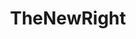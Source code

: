 ---
title: TheNewRight
crosslinks:
- The_Donald
- TopMindsOfReddit
- EnoughTrumpSpam
- CringeAnarchy
- the_donald_local
- POTUSWatch
- conspiracy
- u_RightSideNews
- REEEEEEEEEE
- AskThe_Donald
- rutgers_the_state_university
- antifa
- worldnews
- science
- RedditCensors
- drawmuhammad
- pics
- BannedFromThe_Donald
- usanews
---